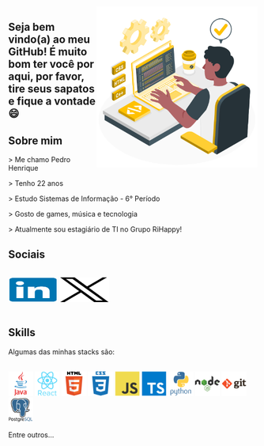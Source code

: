 <img src= "banner.gif" width = "325px" align = "right">

<h2>Seja bem vindo(a) ao meu GitHub! É muito bom ter você por aqui, por favor, tire seus sapatos e fique a vontade 😄</h2>

<div id= "sobre">
  <h2>Sobre mim</h2>
  <p> > Me chamo Pedro Henrique</p>
  <p> > Tenho 22 anos</p>
  <p> > Estudo Sistemas de Informação - 6° Período</p>
  <p> > Gosto de games, música e tecnologia</p>
  <p> > Atualmente sou estagiário de TI no Grupo RiHappy!</p>
</div>


<div id= "sociais">
  <h2>Sociais</h2><br>
  <a href= "https://www.linkedin.com/in/pedro-henrique-varalda/"><img src= "https://github.com/devicons/devicon/blob/master/icons/linkedin/linkedin-original.svg" width= "100px" height= "50px"></a>
  <a href= "https://twitter.com/PQBeats_"><img src= "https://github.com/devicons/devicon/blob/master/icons/twitter/twitter-original.svg" width= "100px" height= "50px"></a>
</div><br>

<h2>Skills</h2>

<p>Algumas das minhas stacks são:</p><br>

<div id= "tech">
  <img src= "https://github.com/devicons/devicon/blob/master/icons/java/java-original-wordmark.svg" width= "50px" height= "50px">
  <img src= "https://github.com/devicons/devicon/blob/master/icons/react/react-original-wordmark.svg" width= "50px" height= "50px">
  <img src= "https://github.com/devicons/devicon/blob/master/icons/html5/html5-original-wordmark.svg" width= "50px" height= "50px">
  <img src= "https://github.com/devicons/devicon/blob/master/icons/css3/css3-plain-wordmark.svg" width= "50px" height= "50px">
  <img src= "https://github.com/devicons/devicon/blob/master/icons/javascript/javascript-original.svg" width= "50px" height= "50px">
  <img src= "https://github.com/devicons/devicon/blob/master/icons/typescript/typescript-original.svg" width= "50px" height= "50px">
  <img src= "https://github.com/devicons/devicon/blob/master/icons/python/python-original-wordmark.svg" width= "50px" height= "50px">
  <img src= "https://github.com/devicons/devicon/blob/master/icons/nodejs/nodejs-original-wordmark.svg" width= "50px" height= "50px">
  <img src= "https://github.com/devicons/devicon/blob/master/icons/git/git-original-wordmark.svg" width= "50px" height= "50px">
  <img src= "https://github.com/devicons/devicon/blob/master/icons/postgresql/postgresql-original-wordmark.svg" width= "50px" height= "50px">
  <p>Entre outros...</p>
</div><br>
